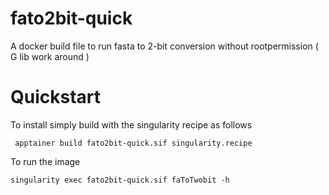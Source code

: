 # fato2bit-quick
A docker build file to run fasta to 2-bit conversion without rootpermission ( G lib work around )

# Quickstart
To install simply build with the singularity recipe as follows

```
 apptainer build fato2bit-quick.sif singularity.recipe
```

To run the image

```
singularity exec fato2bit-quick.sif faToTwobit -h
```

